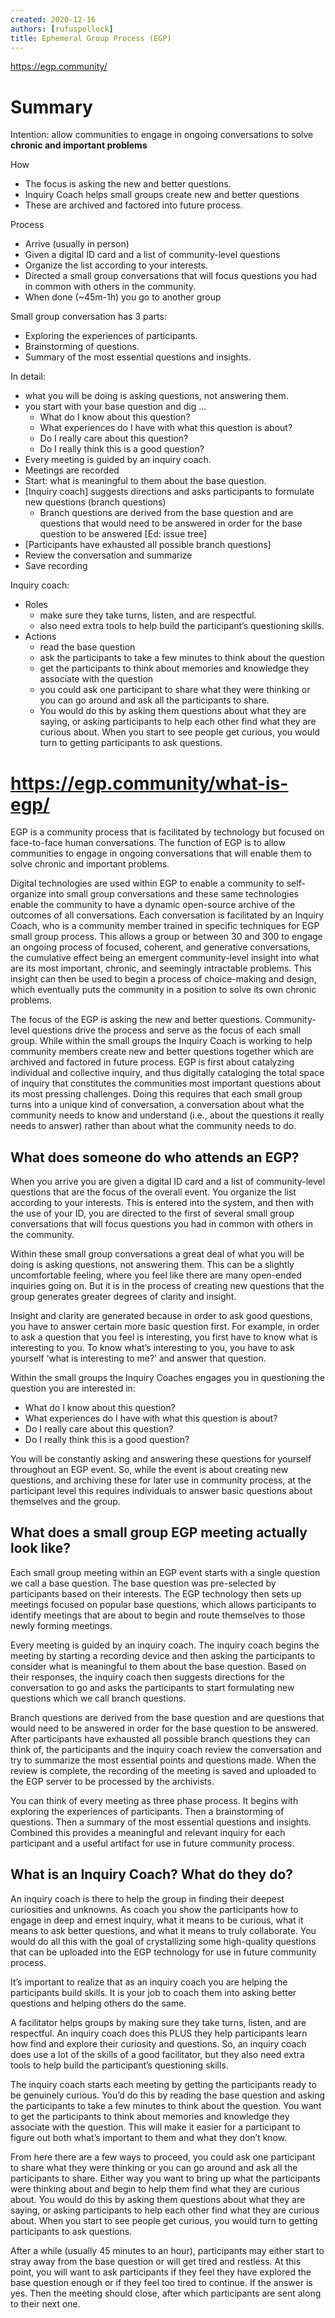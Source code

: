 ```yaml
---
created: 2020-12-16
authors: [rufuspollock]
title: Ephemeral Group Process (EGP)
---
```


https://egp.community/

# Summary

Intention: allow communities to engage in ongoing conversations to solve **chronic and important problems**

How

* The focus is asking the new and better questions.
* Inquiry Coach helps small groups create new and better questions
* These are archived and factored into future process.

Process

* Arrive (usually in person)
* Given a digital ID card and a list of community-level questions
* Organize the list according to your interests.
* Directed a small group conversations that will focus questions you had in common with others in the community.
* When done (~45m-1h) you go to another group

Small group conversation has 3 parts:

* Exploring the experiences of participants.
* Brainstorming of questions.
* Summary of the most essential questions and insights.

In detail:

* what you will be doing is asking questions, not answering them.
* you start with your base question and dig ...
  * What do I know about this question?
  * What experiences do I have with what this question is about?
  * Do I really care about this question?
  * Do I really think this is a good question?
* Every meeting is guided by an inquiry coach.
* Meetings are recorded
* Start: what is meaningful to them about the base question.
* [Inquiry coach] suggests directions and asks participants to formulate new questions (branch questions)
  * Branch questions are derived from the base question and are questions that would need to be answered in order for the base question to be answered [Ed: issue tree]
* [Participants have exhausted all possible branch questions]
* Review the conversation and summarize
* Save recording

Inquiry coach:

* Roles
  * make sure they take turns, listen, and are respectful.
  * also need extra tools to help build the participant’s questioning skills.
* Actions
  * read the base question
  * ask the participants to take a few minutes to think about the question
  * get the participants to think about memories and knowledge they associate with the question
  * you could ask one participant to share what they were thinking or you can go around and ask all the participants to share.
  *  You would do this by asking them questions about what they are saying, or asking participants to help each other find what they are curious about. When you start to see people get curious, you would turn to getting participants to ask questions.

# https://egp.community/what-is-egp/

EGP is a community process that is facilitated by technology but focused on face-to-face human conversations. The function of EGP is to allow communities to engage in ongoing conversations that will enable them to solve chronic and important problems.

Digital technologies are used within EGP to enable a community to self-organize into small group conversations and these same technologies enable the community to have a dynamic open-source archive of the outcomes of all conversations. Each conversation is facilitated by an Inquiry Coach, who is a community member trained in specific techniques for EGP small group process. This allows a group or between 30 and 300 to engage an ongoing process of focused, coherent, and generative conversations, the cumulative effect being an emergent community-level insight into what are its most important, chronic, and seemingly intractable problems. This insight can then be used to begin a process of choice-making and design, which eventually puts the community in a position to solve its own chronic problems.

The focus of the EGP is asking the new and better questions. Community-level questions drive the process and serve as the focus of each small group. While within the small groups the Inquiry Coach is working to help community members create new and better questions together which are archived and factored in future process. EGP is first about catalyzing individual and collective inquiry, and thus digitally cataloging the total space of inquiry that constitutes the communities most important questions about its most pressing challenges. Doing this requires that each small group turns into a unique kind of conversation, a conversation about what the community needs to know and understand (i.e., about the questions it really needs to answer) rather than about what the community needs to do.

## What does someone do who attends an EGP?

When you arrive you are given a digital ID card and a list of community-level questions that are the focus of the overall event. You organize the list according to your interests. This is entered into the system, and then with the use of your ID, you are directed to the first of several small group conversations that will focus questions you had in common with others in the community.

Within these small group conversations a great deal of what you will be doing is asking questions, not answering them. This can be a slightly uncomfortable feeling, where you feel like there are many open-ended inquiries going on. But it is in the process of creating new questions that the group generates greater degrees of clarity and insight.

Insight and clarity are generated because in order to ask good questions, you have to answer certain more basic question first. For example, in order to ask a question that you feel is interesting, you first have to know what is interesting to you. To know what’s interesting to you, you have to ask yourself ‘what is interesting to me?’ and answer that question.

Within the small groups the Inquiry Coaches engages you in questioning the question you are interested in:

* What do I know about this question?
* What experiences do I have with what this question is about?
* Do I really care about this question?
* Do I really think this is a good question?

You will be constantly asking and answering these questions for yourself throughout an EGP event. So, while the event is about creating new questions, and archiving these for later use in community process, at the participant level this requires individuals to answer basic questions about themselves and the group.

## What does a small group EGP meeting actually look like?

Each small group meeting within an EGP event starts with a single question we call a base question. The base question was pre-selected by participants based on their interests. The EGP technology then sets up meetings focused on popular base questions, which allows participants to identify meetings that are about to begin and route themselves to those newly forming meetings.

Every meeting is guided by an inquiry coach. The inquiry coach begins the meeting by starting a recording device and then asking the participants to consider what is meaningful to them about the base question. Based on their responses, the inquiry coach then suggests directions for the conversation to go and asks the participants to start formulating new questions which we call branch questions.

Branch questions are derived from the base question and are questions that would need to be answered in order for the base question to be answered. After participants have exhausted all possible branch questions they can think of, the participants and the inquiry coach review the conversation and try to summarize the most essential points and questions made. When the review is complete, the recording of the meeting is saved and uploaded to the EGP server to be processed by the archivists.

You can think of every meeting as three phase process. It begins with exploring the experiences of participants. Then a brainstorming of questions. Then a summary of the most essential questions and insights. Combined this provides a meaningful and relevant inquiry for each participant and a useful artifact for use in future community process.

## What is an Inquiry Coach? What do they do?

An inquiry coach is there to help the group in finding their deepest curiosities and unknowns. As coach you show the participants how to engage in deep and ernest inquiry, what it means to be curious, what it means to ask better questions, and what it means to truly collaborate. You would do all this with the goal of crystallizing some high-quality questions that can be uploaded into the EGP technology for use in future community process.

It’s important to realize that as an inquiry coach you are helping the participants build skills. It is your job to coach them into asking better questions and helping others do the same.

A facilitator helps groups by making sure they take turns, listen, and are respectful. An inquiry coach does this PLUS they help participants learn how find and explore their curiosity and questions. So, an inquiry coach does use a lot of the skills of a good facilitator, but they also need extra tools to help build the participant’s questioning skills.

The inquiry coach starts each meeting by getting the participants ready to be genuinely curious. You’d do this by reading the base question and asking the participants to take a few minutes to think about the question. You want to get the participants to think about memories and knowledge they associate with the question. This will make it easier for a participant to figure out both what’s important to them and what they don’t know.

From here there are a few ways to proceed, you could ask one participant to share what they were thinking or you can go around and ask all the participants to share. Either way you want to bring up what the participants were thinking about and begin to help them find what they are curious about. You would do this by asking them questions about what they are saying, or asking participants to help each other find what they are curious about. When you start to see people get curious, you would turn to getting participants to ask questions.

After a while (usually 45 minutes to an hour), participants may either start to stray away from the base question or will get tired and restless. At this point, you will want to ask participants if they feel they have explored the base question enough or if they feel too tired to continue. If the answer is yes. Then the meeting should close, after which participants are sent along to their next one.
